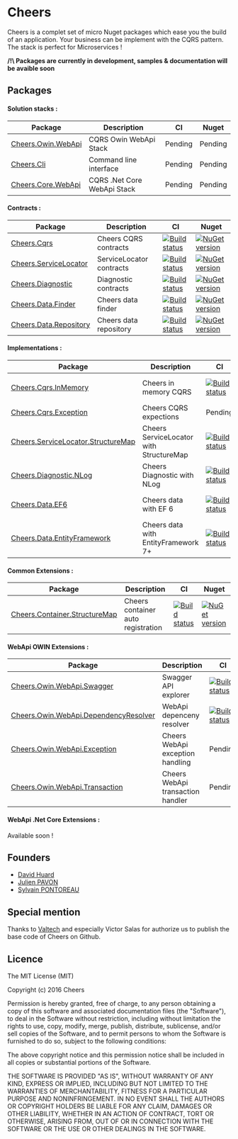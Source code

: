 # Cheers

Cheers is a complet set of micro Nuget packages which ease you the build of an application. Your business can be implement with the CQRS pattern. The stack is perfect for Microservices !

**/!\ Packages are currently in development, samples & documentation will be avaible soon**


## Packages

#### Solution stacks :
| Package | Description | CI | Nuget |
| --- | --- | --- | --- |
| [Cheers.Owin.WebApi](https://github.com/Cheers/Cheers.Owin.WebApi) | CQRS Owin WebApi Stack | Pending | Pending |
| [Cheers.Cli](https://github.com/Cheers/Cheers.Cli) | Command line interface | Pending | Pending | 
| [Cheers.Core.WebApi](https://github.com/Cheers/Cheers.Core.WebApi) | CQRS .Net Core WebApi Stack | Pending | Pending | 

#### Contracts :
| Package | Description | CI | Nuget |
| --- | --- | --- | --- |
| [Cheers.Cqrs](https://github.com/Cheers/Cheers.Cqrs) | Cheers CQRS contracts | [![Build status](https://ci.appveyor.com/api/projects/status/pf75f9cerojno80p?svg=true)](https://ci.appveyor.com/project/Cheers-CI/cheers-cqrs) | [![NuGet version](https://badge.fury.io/nu/Cheers.Cqrs.svg)](https://badge.fury.io/nu/Cheers.Cqrs)
| [Cheers.ServiceLocator](https://github.com/Cheers/Cheers.ServiceLocator) | ServiceLocator contracts | [![Build status](https://ci.appveyor.com/api/projects/status/qhr6h2gxi5rnp0pm?svg=true)](https://ci.appveyor.com/project/Cheers-CI/cheers-servicelocator) | [![NuGet version](https://badge.fury.io/nu/Cheers.ServiceLocator.svg)](https://badge.fury.io/nu/Cheers.ServiceLocator) |
| [Cheers.Diagnostic](https://github.com/Cheers/Cheers.Diagnostic) | Diagnostic contracts | [![Build status](https://ci.appveyor.com/api/projects/status/g1ycumdec1ita0vy?svg=true)](https://ci.appveyor.com/project/Cheers-CI/cheers-diagnostic) | [![NuGet version](https://badge.fury.io/nu/Cheers.Diagnostic.svg)](https://badge.fury.io/nu/Cheers.Diagnostic) |
| [Cheers.Data.Finder](https://github.com/Cheers/Cheers.Data.Finder) | Cheers data finder | [![Build status](https://ci.appveyor.com/api/projects/status/36k3fbk51eaff4ad?svg=true)](https://ci.appveyor.com/project/Cheers-CI/cheers-data-finder) | [![NuGet version](https://badge.fury.io/nu/Cheers.Data.Finder.svg)](https://badge.fury.io/nu/Cheers.Data.Finder) |
| [Cheers.Data.Repository](https://github.com/Cheers/Cheers.Data.Repository) | Cheers data repository | [![Build status](https://ci.appveyor.com/api/projects/status/hp0r679vp7193urh?svg=true)](https://ci.appveyor.com/project/Cheers-CI/cheers-data-repository) | [![NuGet version](https://badge.fury.io/nu/Cheers.Data.Repository.svg)](https://badge.fury.io/nu/Cheers.Data.Repository) |

#### Implementations :
| Package | Description | CI | Nuget |
| --- | --- | --- | --- |
| [Cheers.Cqrs.InMemory](https://github.com/Cheers/Cheers.Cqrs.InMemory) | Cheers in memory CQRS | [![Build status](https://ci.appveyor.com/api/projects/status/e4s3c28gn2qfpa8q?svg=true)](https://ci.appveyor.com/project/Cheers-CI/cheers-cqrs-inmemory) | [![NuGet version](https://badge.fury.io/nu/Cheers.Cqrs.InMemory.svg)](https://badge.fury.io/nu/Cheers.Cqrs.InMemory) |
| [Cheers.Cqrs.Exception](https://github.com/Cheers/Cheers.Data.Exception) | Cheers CQRS expections | Pending | Pending |
| [Cheers.ServiceLocator.StructureMap](https://github.com/Cheers/Cheers.ServiceLocator.StructureMap) | Cheers ServiceLocator with StructureMap | [![Build status](https://ci.appveyor.com/api/projects/status/4eo9mcgsnglye1cd?svg=true)](https://ci.appveyor.com/project/Cheers-CI/cheers-servicelocator-structuremap) | [![NuGet version](https://badge.fury.io/nu/Cheers.ServiceLocator.StructureMap.svg)](https://badge.fury.io/nu/Cheers.ServiceLocator.StructureMap) |
| [Cheers.Diagnostic.NLog](https://github.com/Cheers/Cheers.Diagnostic.NLog) | Cheers Diagnostic with NLog | [![Build status](https://ci.appveyor.com/api/projects/status/d6u740fbuxnnr0pw?svg=true)](https://ci.appveyor.com/project/Cheers-CI/cheers-diagnostic-nlog) | [![NuGet version](https://badge.fury.io/nu/Cheers.Diagnostic.NLog.svg)](https://badge.fury.io/nu/Cheers.Diagnostic.NLog) |
| [Cheers.Data.EF6](https://github.com/Cheers/Cheers.Data.EF6) | Cheers data with EF 6 | [![Build status](https://ci.appveyor.com/api/projects/status/rftjp7y2sau7hffx?svg=true)](https://ci.appveyor.com/project/Cheers-CI/cheers-data-ef6) | [![NuGet version](https://badge.fury.io/nu/Cheers.Data.EF6.svg)](https://badge.fury.io/nu/Cheers.Data.EF6) |
| [Cheers.Data.EntityFramework](https://github.com/Cheers/Cheers.Data.EntityFramework) | Cheers data with EntityFramework 7+ | [![Build status](https://ci.appveyor.com/api/projects/status/sjpxmo3f5l6es9gg?svg=true)](https://ci.appveyor.com/project/Cheers-CI/cheers-data-entityframework) | [![NuGet version](https://badge.fury.io/nu/Cheers.Data.EntityFramework.svg)](https://badge.fury.io/nu/Cheers.Data.EntityFramework) |
 
#### Common Extensions : 
| Package | Description | CI | Nuget |
| --- | --- | --- | --- |
| [Cheers.Container.StructureMap](https://github.com/Cheers/Cheers.Container.StructureMap) | Cheers container auto registration | [![Build status](https://ci.appveyor.com/api/projects/status/gsloqdtombcc8uso?svg=true)](https://ci.appveyor.com/project/Cheers-CI/cheers-container-structuremap) | [![NuGet version](https://badge.fury.io/nu/Cheers.Container.StructureMap.svg)](https://badge.fury.io/nu/Cheers.Container.StructureMap) |
 
#### WebApi OWIN Extensions :
| Package | Description | CI | Nuget |
| --- | --- | --- | --- |
| [Cheers.Owin.WebApi.Swagger](https://github.com/Cheers/Cheers.Owin.WebApi.Swagger) | Swagger API explorer | [![Build status](https://ci.appveyor.com/api/projects/status/jyj07lbcqoeittqt?svg=true)](https://ci.appveyor.com/project/Cheers-CI/cheers-owin-webapi-swagger) | [![NuGet version](https://badge.fury.io/nu/Cheers.Owin.WebApi.Swagger.svg)](https://badge.fury.io/nu/Cheers.Owin.WebApi.Swagger) |
| [Cheers.Owin.WebApi.DependencyResolver](https://github.com/Cheers/Cheers.Owin.WebApi.DependencyResolver) | WebApi depenceny resolver | [![Build status](https://ci.appveyor.com/api/projects/status/b57xpnrc9b12km22?svg=true)](https://ci.appveyor.com/project/Cheers-CI/cheers-owin-webapi-dependencyresolver) | [![NuGet version](https://badge.fury.io/nu/Cheers.Owin.WebApi.DependencyResolver.svg)](https://badge.fury.io/nu/Cheers.Owin.WebApi.DependencyResolver) |
| [Cheers.Owin.WebApi.Exception](https://github.com/Cheers/Cheers.Owin.WebApi.Exception) | Cheers WebApi exception handling | Pending | Pending |
| [Cheers.Owin.WebApi.Transaction](https://github.com/Cheers/Cheers.Owin.WebApi.Transaction) | Cheers WebApi transaction handler | Pending | Pending |

#### WebApi .Net Core Extensions :
Available soon !


## Founders

* [David Huard](https://twitter.com/David_Huard)
* [Julien PAVON](https://twitter.com/JulienPavon)
* [Sylvain PONTOREAU](https://twitter.com/spontoreau)


## Special mention

Thanks to [Valtech](https://www.valtech.fr/) and especially Victor Salas for authorize us to publish the base code of Cheers on Github.


## Licence

The MIT License (MIT)

Copyright (c) 2016 Cheers

Permission is hereby granted, free of charge, to any person obtaining a copy
of this software and associated documentation files (the "Software"), to deal
in the Software without restriction, including without limitation the rights
to use, copy, modify, merge, publish, distribute, sublicense, and/or sell
copies of the Software, and to permit persons to whom the Software is
furnished to do so, subject to the following conditions:

The above copyright notice and this permission notice shall be included in all
copies or substantial portions of the Software.

THE SOFTWARE IS PROVIDED "AS IS", WITHOUT WARRANTY OF ANY KIND, EXPRESS OR
IMPLIED, INCLUDING BUT NOT LIMITED TO THE WARRANTIES OF MERCHANTABILITY,
FITNESS FOR A PARTICULAR PURPOSE AND NONINFRINGEMENT. IN NO EVENT SHALL THE
AUTHORS OR COPYRIGHT HOLDERS BE LIABLE FOR ANY CLAIM, DAMAGES OR OTHER
LIABILITY, WHETHER IN AN ACTION OF CONTRACT, TORT OR OTHERWISE, ARISING FROM,
OUT OF OR IN CONNECTION WITH THE SOFTWARE OR THE USE OR OTHER DEALINGS IN THE
SOFTWARE.
